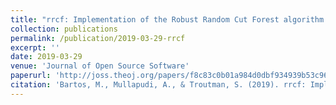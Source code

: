 ```yaml
---
title: "rrcf: Implementation of the Robust Random Cut Forest algorithm for anomaly detection on streams"
collection: publications
permalink: /publication/2019-03-29-rrcf
excerpt: ''
date: 2019-03-29
venue: 'Journal of Open Source Software'
paperurl: 'http://joss.theoj.org/papers/f8c83c0b01a984d0dbf934939b53c96d'
citation: 'Bartos, M., Mullapudi, A., & Troutman, S. (2019). rrcf: Implementation of the Robust Random Cut Forest algorithm for anomaly detection on streams. Journal of Open Source Software, 4(35), 1336. doi:10.21105/joss.01336'
---
```


<!-- This paper is about the number 1. The number 2 is left for future work. -->

<!-- [Download paper here](http://academicpages.github.io/files/paper1.pdf) -->

<!-- Recommended citation: Your Name, You. (2009). "Paper Title Number 1." <i>Journal 1</i>. 1(1). -->
